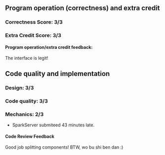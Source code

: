## Program operation (correctness) and extra credit

### Correctness Score: 3/3

### Extra Credit Score: 3/3

#### Program operation/extra credit feedback:

The interface is legit! 


## Code quality and implementation

### Design: 3/3

### Code quality: 3/3


### Mechanics: 2/3

  - SparkServer submiteed 43 minutes late.

#### Code Review Feedback

Good job splitting components! 
BTW, wo bu shi ben dan :)
